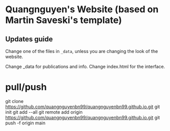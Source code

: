 # Quangnguyen's Website (based on Martin Saveski's template)

## Updates guide
Change one of the files in `_data`, unless you are changing the look of the website.

Change _data for publications and info.
Change index.html for the interface.

# pull/push

git clone https://github.com/quangnguyenbn99/quangnguyenbn99.github.io.git
git init
git add --all
git remote add origin https://github.com/quangnguyenbn99/quangnguyenbn99.github.io.git
git push -f origin main

